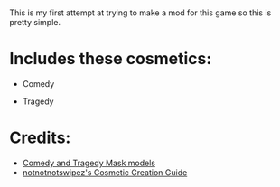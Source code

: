 #

This is my first attempt at trying to make a mod for this game so this is pretty simple.


# Includes these cosmetics:

- Comedy

- Tragedy

# Credits:

- [Comedy and Tragedy Mask models](https://makerworld.com/en/models/115123#profileId-123770[Cosmetic)
- [notnotnotswipez's Cosmetic Creation Guide](https://github.com/notnotnotswipez/MoreCompany/wiki/Cosmetic-Creation)

